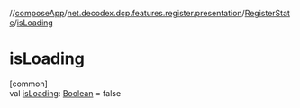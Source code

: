 //[composeApp](../../../index.md)/[net.decodex.dcp.features.register.presentation](../index.md)/[RegisterState](index.md)/[isLoading](is-loading.md)

# isLoading

[common]\
val [isLoading](is-loading.md): [Boolean](https://kotlinlang.org/api/latest/jvm/stdlib/kotlin/-boolean/index.html) = false
